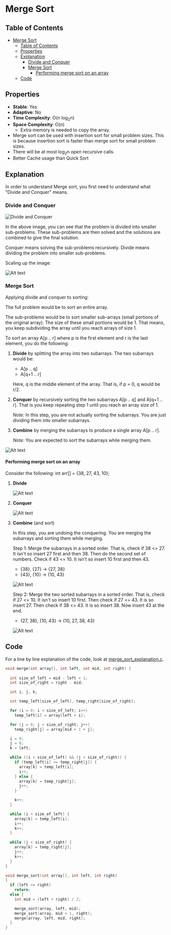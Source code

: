 # Merge Sort

## Table of Contents
- [Merge Sort](#merge-sort)
  - [Table of Contents](#table-of-contents)
  - [Properties](#properties)
  - [Explanation](#explanation)
    - [Divide and Conquer](#divide-and-conquer)
    - [Merge Sort](#merge-sort-1)
      - [Performing merge sort on an array](#performing-merge-sort-on-an-array)
  - [Code](#code)

## Properties
- **Stable**: Yes
- **Adaptive**: No
- **Time Complexity**: O(n log<sub>2</sub>n)
- **Space Complexity**: O(n)
  -  Extra memory is needed to copy the array.
- Merge sort can be used with insertion sort for small problem sizes. This is because insertion sort is faster than merge sort for small problem sizes.
- There will be at most log<sub>2</sub>n *open* recursive calls.
- Better Cache usage than Quick Sort

## Explanation

In order to understand Merge sort, you first need to understand what "Divide and Conquer" means. 

### Divide and Conquer
![Divide and Conquer](images/dc.png)

In the above image, you can see that the problem is divided into smaller sub-problems. These sub-problems are then solved and the solutions are combined to give the final solution.

Conquer means solving the sub-problems recursively. Divide means dividing the problem into smaller sub-problems.

Scaling up the image: 

![Alt text](images/dc_scaled.png)

### Merge Sort
Applying divide and conquer to sorting:

The full problem would be to sort an entire array. 

The sub-problems would be to sort smaller sub-arrays (small portions of the original array). The size of these small portions would be 1. That means, you keep subdividing the array until you reach arrays of size 1.


To sort an array A[p .. r] where p is the first element and r is the last element, you do the following:
1. **Divide** by splitting the array into two subarrays. The two subarrays would be:
    - A[p .. q]
    - A[q+1 .. r]
  
   Here, q is the middle element of the array.
   That is, if p = 0, q would be r/2. 

2. **Conquer** by recursively sorting the two subarrays A[p .. q] and A[q+1 .. r]. That is you keep repeating step 1 until you reach an array size of 1.
   
   *Note:* In this step, you are not actually sorting the subarrays. You are just dividing them into smaller subarrays.

3. **Combine** by merging the subarrays to produce a single array A[p .. r].
   
   *Note:* You are expected to sort the subarrays while merging them. 

![Alt text](images/ms_1.png)


#### Performing merge sort on an array
Consider the following:
int arr[] = {38, 27, 43, 10};

1. **Divide**
   
    ![Alt text](images/ms_step1.png)

2. **Conquer**
   
    ![Alt text](images/ms_step2.png)

3. **Combine** (and sort)
   
    In this step, you are undoing the conquering. You are merging the subarrays and sorting them while merging.

    Step 1: Merge the subarrays in a sorted order. That is, check if 38 <= 27. It isn't so insert 27 first and then 38. Then do the second set of numbers. Check if 43 <= 10. It isn't so insert 10 first and then 43.
    - {38}, {27} -> {27, 38}
    - {43}, {10} -> {10, 43}
  
    ![Alt text](images/ms_step3.png)

    Step 2: Merge the two sorted subarrays in a sorted order. That is, check if 27 <= 10. It isn't so insert 10 first. Then check if 27 <= 43. It is so insert 27. Then check if 38 <= 43. It is so insert 38. Now insert 43 at the end.
    - {27, 38}, {10, 43} -> {10, 27, 38, 43}
  
    ![Alt text](images/ms_step4.png)


## Code
For a line by line explanation of the code, look at [merge_sort_explanation.c](merge_sort_explanation.c).
```c
void merge(int array[], int left, int mid, int right) {
  
  int size_of_left = mid - left + 1;
  int size_of_right = right - mid;

  int i, j, k; 

  int temp_left[size_of_left], temp_right[size_of_right]; 

  for (i = 0; i < size_of_left; i++)
    temp_left[i] = array[left + i];

  for (j = 0; j < size_of_right; j++)
    temp_right[j] = array[mid + 1 + j];

  i = 0;
  j = 0;
  k = left;

  while ((i < size_of_left) && (j < size_of_right)) {
    if (temp_left[i] <= temp_right[j]) {
      array[k] = temp_left[i];
      i++;
    } else {
      array[k] = temp_right[j];
      j++;
    }

    k++;
  }

  while (i < size_of_left) {
    array[k] = temp_left[i];
    i++;
    k++;
  }

  while (j < size_of_right) {
    array[k] = temp_right[j];
    j++;
    k++;
  }
}

void merge_sort(int array[], int left, int right) 
{
  if (left >= right) 
    return;
  else {
    int mid = (left + right) / 2; 

    merge_sort(array, left, mid);    
    merge_sort(array, mid + 1, right);
    merge(array, left, mid, right); 
  }
}

```

